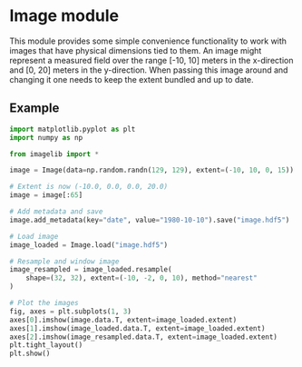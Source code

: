 # Image module
This module provides some simple convenience functionality to work with images that have physical dimensions tied to them. An image might represent a measured field over the range [-10, 10] meters in the x-direction and [0, 20] meters in the y-direction. When passing this image around and changing it one needs to keep the extent bundled and up to date.

## Example
```python
import matplotlib.pyplot as plt
import numpy as np

from imagelib import *

image = Image(data=np.random.randn(129, 129), extent=(-10, 10, 0, 15))

# Extent is now (-10.0, 0.0, 0.0, 20.0)
image = image[:65]

# Add metadata and save
image.add_metadata(key="date", value="1980-10-10").save("image.hdf5")

# Load image
image_loaded = Image.load("image.hdf5")

# Resample and window image
image_resampled = image_loaded.resample(
    shape=(32, 32), extent=(-10, -2, 0, 10), method="nearest"
)

# Plot the images
fig, axes = plt.subplots(1, 3)
axes[0].imshow(image.data.T, extent=image_loaded.extent)
axes[1].imshow(image_loaded.data.T, extent=image_loaded.extent)
axes[2].imshow(image_resampled.data.T, extent=image_loaded.extent)
plt.tight_layout()
plt.show()
```
